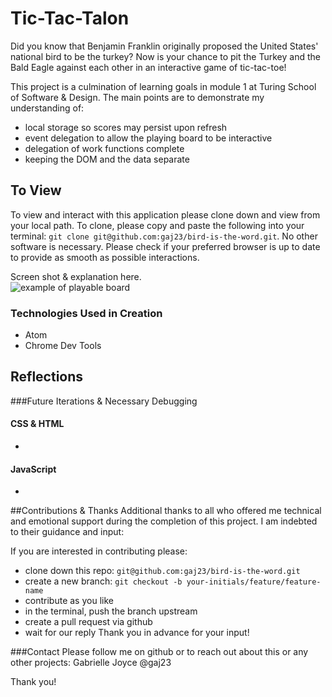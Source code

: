 # Tic-Tac-Talon

Did you know that Benjamin Franklin originally proposed the United States' national bird to be the turkey? Now is your chance to pit the Turkey and the Bald Eagle against each other in an interactive game of tic-tac-toe!

This project is a culmination of learning goals in module 1 at Turing School of Software & Design. The main points are to demonstrate my understanding of:
- local storage so scores may persist upon refresh
- event delegation to allow the playing board to be interactive
- delegation of work functions complete
- keeping the DOM and the data separate

## To View
To view and interact with this application please clone down and view from your local path.
To clone, please copy and paste the following into your terminal: `git clone git@github.com:gaj23/bird-is-the-word.git`.
No other software is necessary. Please check if your preferred browser is up to date to provide as smooth as possible interactions.

Screen shot & explanation here.  
![example of playable board]()


### Technologies Used in Creation
- Atom
- Chrome Dev Tools

## Reflections


###Future Iterations & Necessary Debugging
#### CSS & HTML
-

#### JavaScript
-

##Contributions & Thanks
Additional thanks to all who offered me technical and emotional support during the completion of this project. I am indebted to their guidance and input:

If you are interested in contributing please:
- clone down this repo: `git@github.com:gaj23/bird-is-the-word.git`
- create a new branch: `git checkout -b your-initials/feature/feature-name`
- contribute as you like
- in the terminal, push the branch upstream
- create a pull request via github
- wait for our reply
Thank you in advance for your input!

###Contact
Please follow me on github or to reach out about this or any other projects: Gabrielle Joyce @gaj23  

Thank you!
